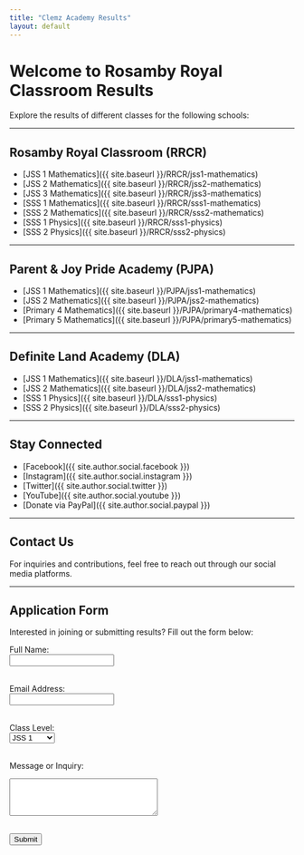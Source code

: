 ```yaml
---
title: "Clemz Academy Results"
layout: default
---
```


# Welcome to Rosamby Royal Classroom Results  
Explore the results of different classes for the following schools:

---

## **Rosamby Royal Classroom (RRCR)**
- [JSS 1 Mathematics]({{ site.baseurl }}/RRCR/jss1-mathematics)
- [JSS 2 Mathematics]({{ site.baseurl }}/RRCR/jss2-mathematics)
- [JSS 3 Mathematics]({{ site.baseurl }}/RRCR/jss3-mathematics)
- [SSS 1 Mathematics]({{ site.baseurl }}/RRCR/sss1-mathematics)
- [SSS 2 Mathematics]({{ site.baseurl }}/RRCR/sss2-mathematics)
- [SSS 1 Physics]({{ site.baseurl }}/RRCR/sss1-physics)
- [SSS 2 Physics]({{ site.baseurl }}/RRCR/sss2-physics)

---

## **Parent & Joy Pride Academy (PJPA)**
- [JSS 1 Mathematics]({{ site.baseurl }}/PJPA/jss1-mathematics)
- [JSS 2 Mathematics]({{ site.baseurl }}/PJPA/jss2-mathematics)
- [Primary 4 Mathematics]({{ site.baseurl }}/PJPA/primary4-mathematics)
- [Primary 5 Mathematics]({{ site.baseurl }}/PJPA/primary5-mathematics)

---

## **Definite Land Academy (DLA)**
- [JSS 1 Mathematics]({{ site.baseurl }}/DLA/jss1-mathematics)
- [JSS 2 Mathematics]({{ site.baseurl }}/DLA/jss2-mathematics)
- [SSS 1 Physics]({{ site.baseurl }}/DLA/sss1-physics)
- [SSS 2 Physics]({{ site.baseurl }}/DLA/sss2-physics)

---

## **Stay Connected**
- [Facebook]({{ site.author.social.facebook }})
- [Instagram]({{ site.author.social.instagram }})
- [Twitter]({{ site.author.social.twitter }})
- [YouTube]({{ site.author.social.youtube }})
- [Donate via PayPal]({{ site.author.social.paypal }})

---

## **Contact Us**
For inquiries and contributions, feel free to reach out through our social media platforms.

---

## **Application Form**
Interested in joining or submitting results? Fill out the form below:

<form action="https://formspree.io/f/mwpvdgeo" method="POST">
  <label for="name">Full Name:</label><br>
  <input type="text" id="name" name="name" required><br><br>

  <label for="email">Email Address:</label><br>
  <input type="email" id="email" name="email" required><br><br>

  <label for="class">Class Level:</label><br>
  <select id="class" name="class">
    <option value="jss1">JSS 1</option>
    <option value="jss2">JSS 2</option>
    <option value="sss1">SSS 1</option>
    <option value="sss2">SSS 2</option>
    <option value="primary4">Primary 4</option>
    <option value="primary5">Primary 5</option>
  </select><br><br>

  <label for="message">Message or Inquiry:</label><br>
  <textarea id="message" name="message" rows="4" cols="30" required></textarea><br><br>

  <button type="submit">Submit</button>
</form>
